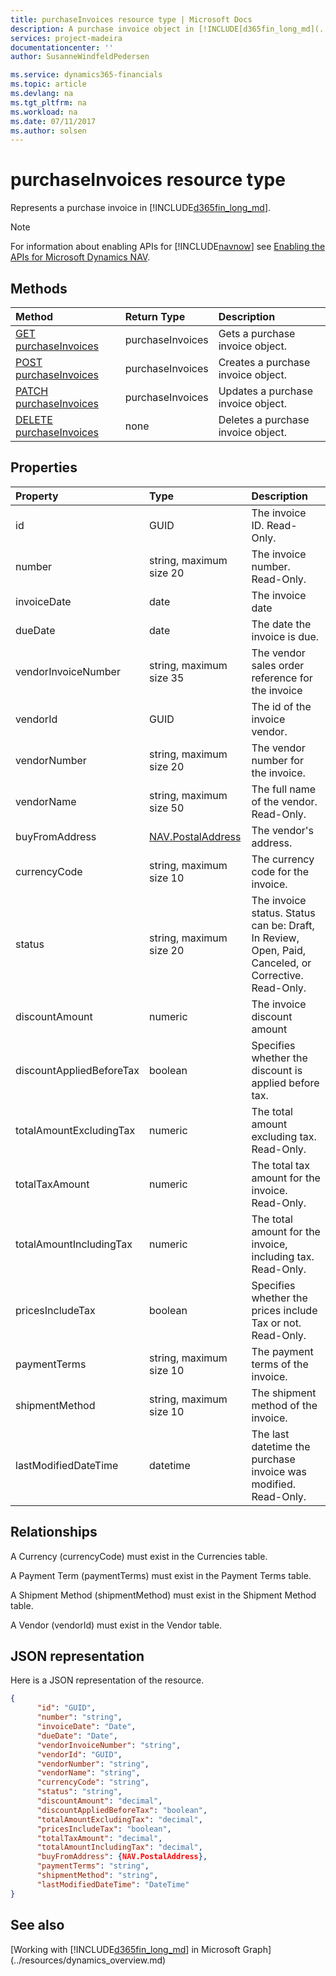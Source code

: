 ```yaml
---
title: purchaseInvoices resource type | Microsoft Docs
description: A purchase invoice object in [!INCLUDE[d365fin_long_md](../../includes/d365fin_long_md.md)].
services: project-madeira
documentationcenter: ''
author: SusanneWindfeldPedersen

ms.service: dynamics365-financials
ms.topic: article
ms.devlang: na
ms.tgt_pltfrm: na
ms.workload: na
ms.date: 07/11/2017
ms.author: solsen
---
```


# purchaseInvoices resource type
Represents a purchase invoice in [!INCLUDE[d365fin_long_md](../../includes/d365fin_long_md.md)]. 

> [!NOTE]  
> For information about enabling APIs for [!INCLUDE[navnow](../../includes/navnow_md.md)] see [Enabling the APIs for Microsoft Dynamics NAV](../../enabling-apis-for-dynamics-nav.md).

## Methods

| Method                                                             | Return Type    |Description                     |
|:-------------------------------------------------------------------|:---------------|:-------------------------------|
|[GET purchaseInvoices](../api/dynamics_purchaseinvoice_get.md)      |purchaseInvoices|Gets a purchase invoice object.|
|[POST purchaseInvoices](../api/dynamics_create_purchaseinvoice.md)  |purchaseInvoices|Creates a purchase invoice object.|
|[PATCH purchaseInvoices](../api/dynamics_purchaseinvoice_update.md) |purchaseInvoices|Updates a purchase invoice object.|
|[DELETE purchaseInvoices](../api/dynamics_purchaseinvoice_delete.md)|none            |Deletes a purchase invoice object.|

## Properties
| Property	            | Type	            |Description                                                |
|:----------------------|:----------------------|:----------------------------------------------------------|
|id                     |GUID                   |The invoice ID. Read-Only.                                 |
|number                 |string, maximum size 20|The invoice number. Read-Only.                             |
|invoiceDate            |date                   |The invoice date                                           |
|dueDate                |date                   |The date the invoice is due.                               |
|vendorInvoiceNumber    |string, maximum size 35|The vendor sales order reference for the invoice           |
|vendorId               |GUID                   |The id of the invoice vendor.                              |
|vendorNumber           |string, maximum size 20|The vendor number for the invoice.                         |
|vendorName             |string, maximum size 50|The full name of the vendor. Read-Only.                    |
|buyFromAddress         |[NAV.PostalAddress](../resources/dynamics_complextypes.md)|The vendor's address.  |
|currencyCode           |string, maximum size 10|The currency code for the invoice.                         |
|status                 |string, maximum size 20|The invoice status. Status can be: Draft, In Review, Open, Paid, Canceled, or Corrective. Read-Only.|
|discountAmount         |numeric                |The invoice discount amount                                |
|discountAppliedBeforeTax|boolean               |Specifies whether the discount is applied before tax.      |
|totalAmountExcludingTax|numeric                |The total amount excluding tax. Read-Only.                 |
|totalTaxAmount         |numeric                |The total tax amount for the invoice. Read-Only.           |
|totalAmountIncludingTax|numeric                |The total amount for the invoice, including tax. Read-Only.|
|pricesIncludeTax       |boolean                |Specifies whether the prices include Tax or not. Read-Only.|
|paymentTerms           |string, maximum size 10|The payment terms of the invoice.                          |
|shipmentMethod         |string, maximum size 10|The shipment method of the invoice.                        |
|lastModifiedDateTime   |datetime               |The last datetime the purchase invoice was modified. Read-Only.|


## Relationships
A Currency (currencyCode) must exist in the Currencies table.

A Payment Term (paymentTerms) must exist in the Payment Terms table.

A Shipment Method (shipmentMethod) must exist in the Shipment Method table.

A Vendor (vendorId) must exist in the Vendor table.

## JSON representation

Here is a JSON representation of the resource.


```json
{
      "id": "GUID",
      "number": "string",
      "invoiceDate": "Date",
      "dueDate": "Date",
      "vendorInvoiceNumber": "string",
      "vendorId": "GUID",
      "vendorNumber": "string",
      "vendorName": "string",
      "currencyCode": "string",
      "status": "string",
      "discountAmount": "decimal",
      "discountAppliedBeforeTax": "boolean",
      "totalAmountExcludingTax": "decimal",
      "pricesIncludeTax": "boolean",
      "totalTaxAmount": "decimal",
      "totalAmountIncludingTax": "decimal",
      "buyFromAddress": {NAV.PostalAddress},
      "paymentTerms": "string",
      "shipmentMethod": "string",
      "lastModifiedDateTime": "DateTime"
}

```
## See also
[Working with [!INCLUDE[d365fin_long_md](../../includes/d365fin_long_md.md)] in Microsoft Graph](../resources/dynamics_overview.md) 
